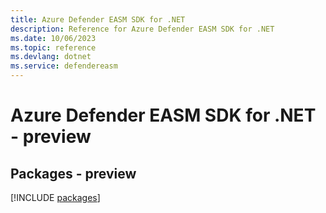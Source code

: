 ```yaml
---
title: Azure Defender EASM SDK for .NET
description: Reference for Azure Defender EASM SDK for .NET
ms.date: 10/06/2023
ms.topic: reference
ms.devlang: dotnet
ms.service: defendereasm
---
```

# Azure Defender EASM SDK for .NET - preview
## Packages - preview
[!INCLUDE [packages](defender-easm-index.md)]